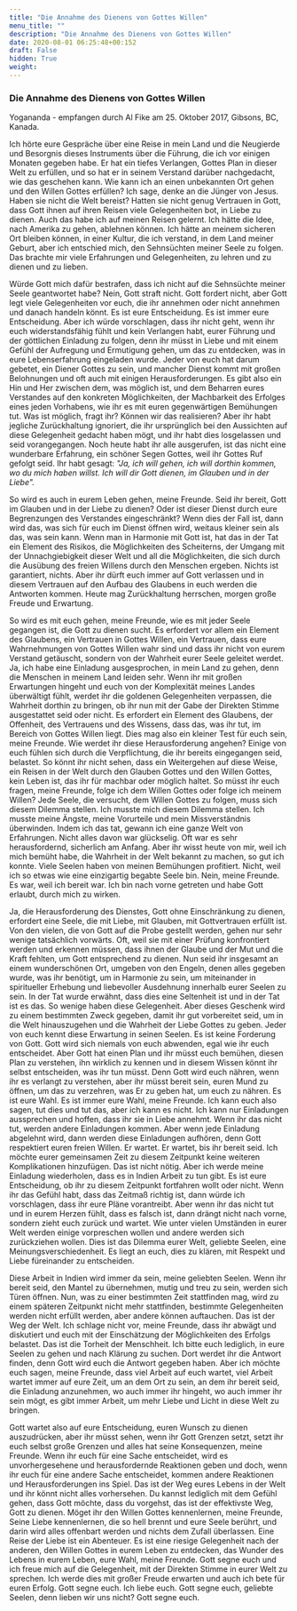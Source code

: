 ```yaml
---
title: "Die Annahme des Dienens von Gottes Willen"
menu_title: ""
description: "Die Annahme des Dienens von Gottes Willen"
date: 2020-08-01 06:25:48+00:152
draft: False
hidden: True
weight:
---
```

### Die Annahme des Dienens von Gottes Willen

Yogananda - empfangen durch Al Fike am 25. Oktober 2017, Gibsons, BC, Kanada.

Ich hörte eure Gespräche über eine Reise in mein Land und die Neugierde und Besorgnis dieses Instruments über die Führung, die ich vor einigen Monaten gegeben habe. Er hat ein tiefes Verlangen, Gottes Plan in dieser Welt zu erfüllen, und so hat er in seinem Verstand darüber nachgedacht, wie das geschehen kann. Wie kann ich an einen unbekannten Ort gehen und den Willen Gottes erfüllen? Ich sage, denke an die Jünger von Jesus. Haben sie nicht die Welt bereist? Hatten sie nicht genug Vertrauen in Gott, dass Gott ihnen auf ihren Reisen viele Gelegenheiten bot, in Liebe zu dienen. Auch das habe ich auf meinen Reisen gelernt. Ich hätte die Idee, nach Amerika zu gehen, ablehnen können. Ich hätte an meinem sicheren Ort bleiben können, in einer Kultur, die ich verstand, in dem Land meiner Geburt, aber ich entschied mich, den Sehnsüchten meiner Seele zu folgen. Das brachte mir viele Erfahrungen und Gelegenheiten, zu lehren und zu dienen und zu lieben.

Würde Gott mich dafür bestrafen, dass ich nicht auf die Sehnsüchte meiner Seele geantwortet habe? Nein, Gott straft nicht. Gott fordert nicht, aber Gott legt viele Gelegenheiten vor euch, die ihr annehmen oder nicht annehmen und danach handeln könnt. Es ist eure Entscheidung. Es ist immer eure Entscheidung. Aber ich würde vorschlagen, dass ihr nicht geht, wenn ihr euch widerstandsfähig fühlt und kein Verlangen habt, eurer Führung und der göttlichen Einladung zu folgen, denn ihr müsst in Liebe und mit einem Gefühl der Aufregung und Ermutigung gehen, um das zu entdecken, was in eure Lebenserfahrung eingeladen wurde. Jeder von euch hat darum gebetet, ein Diener Gottes zu sein, und mancher Dienst kommt mit großen Belohnungen und oft auch mit einigen Herausforderungen. Es gibt also ein Hin und Her zwischen dem, was möglich ist, und dem Beharren eures Verstandes auf den konkreten Möglichkeiten, der Machbarkeit des Erfolges eines jeden Vorhabens, wie ihr es mit euren gegenwärtigen Bemühungen tut. Was ist möglich, fragt ihr? Können wir das realisieren? Aber ihr habt jegliche Zurückhaltung ignoriert, die ihr ursprünglich bei den Aussichten auf diese Gelegenheit gedacht haben mögt, und ihr habt dies losgelassen und seid vorangegangen. Noch heute habt ihr alle ausgerufen, ist das nicht eine wunderbare Erfahrung, ein schöner Segen Gottes, weil ihr Gottes Ruf gefolgt seid. Ihr habt gesagt: *"Ja, ich will gehen, ich will dorthin kommen, wo du mich haben willst. Ich will dir Gott dienen, im Glauben und in der Liebe".*

So wird es auch in eurem Leben gehen, meine Freunde. Seid ihr bereit, Gott im Glauben und in der Liebe zu dienen? Oder ist dieser Dienst durch eure Begrenzungen des Verstandes eingeschränkt? Wenn dies der Fall ist, dann wird das, was sich für euch im Dienst öffnen wird, weitaus kleiner sein als das, was sein kann. Wenn man in Harmonie mit Gott ist, hat das in der Tat ein Element des Risikos, die Möglichkeiten des Scheiterns, der Umgang mit der Unnachgiebigkeit dieser Welt und all die Möglichkeiten, die sich durch die Ausübung des freien Willens durch den Menschen ergeben. Nichts ist garantiert, nichts. Aber ihr dürft euch immer auf Gott verlassen und in diesem Vertrauen auf den Aufbau des Glaubens in euch werden die Antworten kommen. Heute mag Zurückhaltung herrschen, morgen große Freude und Erwartung.

So wird es mit euch gehen, meine Freunde, wie es mit jeder Seele gegangen ist, die Gott zu dienen sucht. Es erfordert vor allem ein Element des Glaubens, ein Vertrauen in Gottes Willen, ein Vertrauen, dass eure Wahrnehmungen von Gottes Willen wahr sind und dass ihr nicht von eurem Verstand getäuscht, sondern von der Wahrheit eurer Seele geleitet werdet. Ja, ich habe eine Einladung ausgesprochen, in mein Land zu gehen, denn die Menschen in meinem Land leiden sehr. Wenn ihr mit großen Erwartungen hingeht und euch von der Komplexität meines Landes überwältigt fühlt, werdet ihr die goldenen Gelegenheiten verpassen, die Wahrheit dorthin zu bringen, ob ihr nun mit der Gabe der Direkten Stimme ausgestattet seid oder nicht. Es erfordert ein Element des Glaubens, der Offenheit, des Vertrauens und des Wissens, dass das, was ihr tut, im Bereich von Gottes Willen liegt. Dies mag also ein kleiner Test für euch sein, meine Freunde. Wie werdet ihr diese Herausforderung angehen? Einige von euch fühlen sich durch die Verpflichtung, die ihr bereits eingegangen seid, belastet. So könnt ihr nicht sehen, dass ein Weitergehen auf diese Weise, ein Reisen in der Welt durch den Glauben Gottes und den Willen Gottes, kein Leben ist, das ihr für machbar oder möglich haltet. So müsst ihr euch fragen, meine Freunde, folge ich dem Willen Gottes oder folge ich meinem Willen? Jede Seele, die versucht, dem Willen Gottes zu folgen, muss sich diesem Dilemma stellen. Ich musste mich diesem Dilemma stellen. Ich musste meine Ängste, meine Vorurteile und mein Missverständnis überwinden. Indem ich das tat, gewann ich eine ganze Welt von Erfahrungen. Nicht alles davon war glückselig. Oft war es sehr herausfordernd, sicherlich am Anfang. Aber ihr wisst heute von mir, weil ich mich bemüht habe, die Wahrheit in der Welt bekannt zu machen, so gut ich konnte. Viele Seelen haben von meinen Bemühungen profitiert. Nicht, weil ich so etwas wie eine einzigartig begabte Seele bin. Nein, meine Freunde. Es war, weil ich bereit war. Ich bin nach vorne getreten und habe Gott erlaubt, durch mich zu wirken.

Ja, die Herausforderung des Dienstes, Gott ohne Einschränkung zu dienen, erfordert eine Seele, die mit Liebe, mit Glauben, mit Gottvertrauen erfüllt ist. Von den vielen, die von Gott auf die Probe gestellt werden, gehen nur sehr wenige tatsächlich vorwärts. Oft, weil sie mit einer Prüfung konfrontiert werden und erkennen müssen, dass ihnen der Glaube und der Mut und die Kraft fehlten, um Gott entsprechend zu dienen. Nun seid ihr insgesamt an einem wunderschönen Ort, umgeben von den Engeln, denen alles gegeben wurde, was ihr benötigt, um in Harmonie zu sein, um miteinander in spiritueller Erhebung und liebevoller Ausdehnung innerhalb eurer Seelen zu sein. In der Tat wurde erwähnt, dass dies eine Seltenheit ist und in der Tat ist es das. So wenige haben diese Gelegenheit. Aber dieses Geschenk wird zu einem bestimmten Zweck gegeben, damit ihr gut vorbereitet seid, um in die Welt hinauszugehen und die Wahrheit der Liebe Gottes zu geben. Jeder von euch kennt diese Erwartung in seinen Seelen. Es ist keine Forderung von Gott. Gott wird sich niemals von euch abwenden, egal wie ihr euch entscheidet. Aber Gott hat einen Plan und ihr müsst euch bemühen, diesen Plan zu verstehen, ihn wirklich zu kennen und in diesem Wissen könnt ihr selbst entscheiden, was ihr tun müsst. Denn Gott wird euch nähren, wenn ihr es verlangt zu verstehen, aber ihr müsst bereit sein, euren Mund zu öffnen, um das zu verzehren, was Er zu geben hat, um euch zu nähren. Es ist eure Wahl. Es ist immer eure Wahl, meine Freunde. Ich kann euch also sagen, tut dies und tut das, aber ich kann es nicht. Ich kann nur Einladungen aussprechen und hoffen, dass ihr sie in Liebe annehmt. Wenn ihr das nicht tut, werden andere Einladungen kommen. Aber wenn jede Einladung abgelehnt wird, dann werden diese Einladungen aufhören, denn Gott respektiert euren freien Willen. Er wartet. Er wartet, bis ihr bereit seid. Ich möchte eurer gemeinsamen Zeit zu diesem Zeitpunkt keine weiteren Komplikationen hinzufügen. Das ist nicht nötig. Aber ich werde meine Einladung wiederholen, dass es in Indien Arbeit zu tun gibt. Es ist eure Entscheidung, ob ihr zu diesem Zeitpunkt fortfahren wollt oder nicht. Wenn ihr das Gefühl habt, dass das Zeitmaß richtig ist, dann würde ich vorschlagen, dass ihr eure Pläne vorantreibt. Aber wenn ihr das nicht tut und in eurem Herzen fühlt, dass es falsch ist, dann drängt nicht nach vorne, sondern zieht euch zurück und wartet. Wie unter vielen Umständen in eurer Welt werden einige vorpreschen wollen und andere werden sich zurückziehen wollen. Dies ist das Dilemma eurer Welt, geliebte Seelen, eine Meinungsverschiedenheit. Es liegt an euch, dies zu klären, mit Respekt und Liebe füreinander zu entscheiden.

Diese Arbeit in Indien wird immer da sein, meine geliebten Seelen. Wenn ihr bereit seid, den Mantel zu übernehmen, mutig und treu zu sein, werden sich Türen öffnen. Nun, was zu einer bestimmten Zeit stattfinden mag, wird zu einem späteren Zeitpunkt nicht mehr stattfinden, bestimmte Gelegenheiten werden nicht erfüllt werden, aber andere können auftauchen. Das ist der Weg der Welt. Ich schlage nicht vor, meine Freunde, dass ihr abwägt und diskutiert und euch mit der Einschätzung der Möglichkeiten des Erfolgs belastet. Das ist die Torheit der Menschheit. Ich bitte euch lediglich, in eure Seelen zu gehen und nach Klärung zu suchen. Dort werdet ihr die Antwort finden, denn Gott wird euch die Antwort gegeben haben. Aber ich möchte euch sagen, meine Freunde, dass viel Arbeit auf euch wartet, viel Arbeit wartet immer auf eure Zeit, um an dem Ort zu sein, an dem ihr bereit seid, die Einladung anzunehmen, wo auch immer ihr hingeht, wo auch immer ihr sein mögt, es gibt immer Arbeit, um mehr Liebe und Licht in diese Welt zu bringen.

Gott wartet also auf eure Entscheidung, euren Wunsch zu dienen auszudrücken, aber ihr müsst sehen, wenn ihr Gott Grenzen setzt, setzt ihr euch selbst große Grenzen und alles hat seine Konsequenzen, meine Freunde. Wenn ihr euch für eine Sache entscheidet, wird es unvorhergesehene und herausfordernde Reaktionen geben und doch, wenn ihr euch für eine andere Sache entscheidet, kommen andere Reaktionen und Herausforderungen ins Spiel. Das ist der Weg eures Lebens in der Welt und ihr könnt nicht alles vorhersehen. Du kannst lediglich mit dem Gefühl gehen, dass Gott möchte, dass du vorgehst, das ist der effektivste Weg, Gott zu dienen. Möget ihr den Willen Gottes kennenlernen, meine Freunde, Seine Liebe kennenlernen, die so hell brennt und eure Seele berührt, und darin wird alles offenbart werden und nichts dem Zufall überlassen. Eine Reise der Liebe ist ein Abenteuer. Es ist eine riesige Gelegenheit nach der anderen, den Willen Gottes in eurem Leben zu entdecken, das Wunder des Lebens in eurem Leben, eure Wahl, meine Freunde. Gott segne euch und ich freue mich auf die Gelegenheit, mit der Direkten Stimme in eurer Welt zu sprechen. Ich werde dies mit großer Freude erwarten und auch ich bete für euren Erfolg. Gott segne euch. Ich liebe euch. Gott segne euch, geliebte Seelen, denn lieben wir uns nicht? Gott segne euch.
